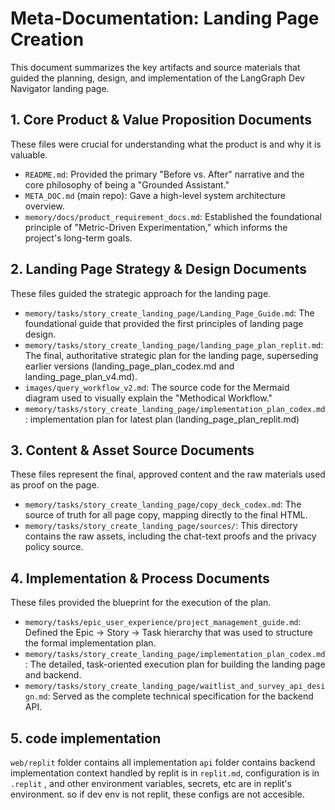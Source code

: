   # Meta-Documentation: Landing Page Creation

This document summarizes the key artifacts and source materials that guided the planning, design, and implementation of the LangGraph Dev Navigator landing page.

## 1. Core Product & Value Proposition Documents

These files were crucial for understanding what the product is and why it is valuable.

*   `README.md`: Provided the primary "Before vs. After" narrative and the core philosophy of being a "Grounded Assistant."
*   `META_DOC.md` (main repo): Gave a high-level system architecture overview.
*   `memory/docs/product_requirement_docs.md`: Established the foundational principle of "Metric-Driven Experimentation," which informs the project's long-term goals.

## 2. Landing Page Strategy & Design Documents

These files guided the strategic approach for the landing page.

*   `memory/tasks/story_create_landing_page/Landing_Page_Guide.md`: The foundational guide that provided the first principles of landing page design.
*   `memory/tasks/story_create_landing_page/landing_page_plan_replit.md`: The final, authoritative strategic plan for the landing page, superseding earlier versions (landing_page_plan_codex.md and landing_page_plan_v4.md).
*   `images/query_workflow_v2.md`: The source code for the Mermaid diagram used to visually explain the "Methodical Workflow."
*   `memory/tasks/story_create_landing_page/implementation_plan_codex.md`: implementation plan for latest plan (landing_page_plan_replit.md)

## 3. Content & Asset Source Documents

These files represent the final, approved content and the raw materials used as proof on the page.

*   `memory/tasks/story_create_landing_page/copy_deck_codex.md`: The source of truth for all page copy, mapping directly to the final HTML.
*   `memory/tasks/story_create_landing_page/sources/`: This directory contains the raw assets, including the chat-text proofs and the privacy policy source.

## 4. Implementation & Process Documents

These files provided the blueprint for the execution of the plan.

*   `memory/tasks/epic_user_experience/project_management_guide.md`: Defined the Epic -> Story -> Task hierarchy that was used to structure the formal implementation plan.
*   `memory/tasks/story_create_landing_page/implementation_plan_codex.md`: The detailed, task-oriented execution plan for building the landing page and backend.
*   `memory/tasks/story_create_landing_page/waitlist_and_survey_api_design.md`: Served as the complete technical specification for the backend API.

## 5. code implementation
`web/replit` folder contains all implementation
`api` folder contains backend implementation
context handled by replit is in `replit.md`, configuration is in `.replit` , and other environment variables, secrets, etc are in replit's environment. so if dev env is not replit, these configs are not accesible. 
